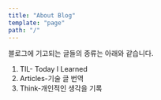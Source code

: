 ```yaml
---
title: "About Blog"
template: "page"
path: "/"
---
```


<body>
    <p> 블로그에 기고되는 글들의 종류는 아래와 같습니다.
    <ol>
        <li>TIL- Today I Learned</li>
        <li>Articles-기술 글 번역</li>
        <li>Think-개인적인 생각을 기록</li>
    </ol>
    </p>
</body>